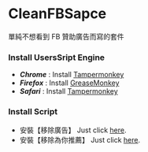 # CleanFBSapce

單純不想看到 FB 贊助廣告而寫的套件

### Install UsersSript Engine

- **_Chrome_** : Install [Tampermonkey](https://chrome.google.com/webstore/detail/tampermonkey/dhdgffkkebhmkfjojejmpbldmpobfkfo)
- **_Firefox_** : Install [GreaseMonkey](https://addons.mozilla.org/en-US/firefox/addon/greasemonkey/)
- **_Safari_** : Install [Tampermonkey](https://safari.tampermonkey.net/tampermonkey.safariextz)

### Install Script

- 安裝【移除廣告】 Just click [here](https://github.com/chgc/CleanFBSapce/raw/master/clean-FB-space.user.js).
- 安裝【移除為你推薦】 Just click [here](https://github.com/chgc/CleanFBSapce/raw/master/clean-FB-recommand.user.js).
